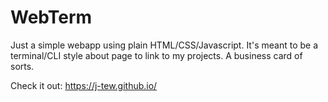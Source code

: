 # WebTerm

Just a simple webapp using plain HTML/CSS/Javascript. It's meant to be a terminal/CLI style about page to link to my projects. A business card of sorts.

Check it out: https://j-tew.github.io/
